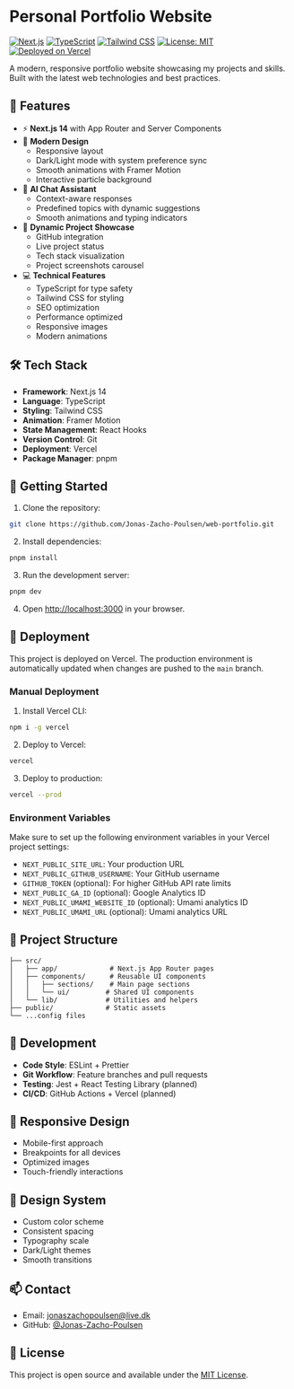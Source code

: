 # Personal Portfolio Website

[![Next.js](https://img.shields.io/badge/Next.js-14-black)](https://nextjs.org/)
[![TypeScript](https://img.shields.io/badge/TypeScript-5.3-blue)](https://www.typescriptlang.org/)
[![Tailwind CSS](https://img.shields.io/badge/Tailwind-3.4-38B2AC)](https://tailwindcss.com/)
[![License: MIT](https://img.shields.io/badge/License-MIT-yellow.svg)](https://opensource.org/licenses/MIT)
[![Deployed on Vercel](https://img.shields.io/badge/Deployed%20on-Vercel-black)](https://web-portfolio-niglouvxv-jonas-zacho-poulsens-projects.vercel.app)

A modern, responsive portfolio website showcasing my projects and skills. Built with the latest web technologies and best practices.

## 🌟 Features

- ⚡ **Next.js 14** with App Router and Server Components
- 🎨 **Modern Design**
  - Responsive layout
  - Dark/Light mode with system preference sync
  - Smooth animations with Framer Motion
  - Interactive particle background
- 🤖 **AI Chat Assistant**
  - Context-aware responses
  - Predefined topics with dynamic suggestions
  - Smooth animations and typing indicators
- 🎯 **Dynamic Project Showcase**
  - GitHub integration
  - Live project status
  - Tech stack visualization
  - Project screenshots carousel
- 💻 **Technical Features**
  - TypeScript for type safety
  - Tailwind CSS for styling
  - SEO optimization
  - Performance optimized
  - Responsive images
  - Modern animations

## 🛠️ Tech Stack

- **Framework**: Next.js 14
- **Language**: TypeScript
- **Styling**: Tailwind CSS
- **Animation**: Framer Motion
- **State Management**: React Hooks
- **Version Control**: Git
- **Deployment**: Vercel
- **Package Manager**: pnpm

## 🚀 Getting Started

1. Clone the repository:
```bash
git clone https://github.com/Jonas-Zacho-Poulsen/web-portfolio.git
```

2. Install dependencies:
```bash
pnpm install
```

3. Run the development server:
```bash
pnpm dev
```

4. Open [http://localhost:3000](http://localhost:3000) in your browser.

## 🚀 Deployment

This project is deployed on Vercel. The production environment is automatically updated when changes are pushed to the `main` branch.

### Manual Deployment

1. Install Vercel CLI:
```bash
npm i -g vercel
```

2. Deploy to Vercel:
```bash
vercel
```

3. Deploy to production:
```bash
vercel --prod
```

### Environment Variables

Make sure to set up the following environment variables in your Vercel project settings:

- `NEXT_PUBLIC_SITE_URL`: Your production URL
- `NEXT_PUBLIC_GITHUB_USERNAME`: Your GitHub username
- `GITHUB_TOKEN` (optional): For higher GitHub API rate limits
- `NEXT_PUBLIC_GA_ID` (optional): Google Analytics ID
- `NEXT_PUBLIC_UMAMI_WEBSITE_ID` (optional): Umami analytics ID
- `NEXT_PUBLIC_UMAMI_URL` (optional): Umami analytics URL

## 📁 Project Structure

```
├── src/
│   ├── app/             # Next.js App Router pages
│   ├── components/      # Reusable UI components
│   │   ├── sections/    # Main page sections
│   │   └── ui/         # Shared UI components
│   └── lib/            # Utilities and helpers
├── public/             # Static assets
└── ...config files
```

## 🔧 Development

- **Code Style**: ESLint + Prettier
- **Git Workflow**: Feature branches and pull requests
- **Testing**: Jest + React Testing Library (planned)
- **CI/CD**: GitHub Actions + Vercel (planned)

## 📱 Responsive Design

- Mobile-first approach
- Breakpoints for all devices
- Optimized images
- Touch-friendly interactions

## 🎨 Design System

- Custom color scheme
- Consistent spacing
- Typography scale
- Dark/Light themes
- Smooth transitions

## 📫 Contact

- Email: jonaszachopoulsen@live.dk
- GitHub: [@Jonas-Zacho-Poulsen](https://github.com/Jonas-Zacho-Poulsen)

## 📄 License

This project is open source and available under the [MIT License](LICENSE). 